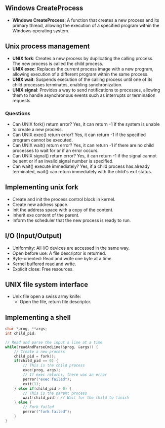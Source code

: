 ## Windows CreateProcess
- **Windows CreateProcess**: A function that creates a new process and its primary thread, allowing the execution of a specified program within the Windows operating system.

## Unix process management

- **UNIX fork**: Creates a new process by duplicating the calling process. The new process is called the child process.
- **UNIX exec**: Replaces the current process image with a new program, allowing execution of a different program within the same process.
- **UNIX wait**: Suspends execution of the calling process until one of its child processes terminates, enabling synchronization.
- **UNIX signal**: Provides a way to send notifications to processes, allowing them to handle asynchronous events such as interrupts or termination requests.

### Questions
- Can UNIX fork() return error? Yes, it can return -1 if the system is unable to create a new process.
- Can UNIX exec() return error? Yes, it can return -1 if the specified program cannot be executed.
- Can UNIX wait() return error? Yes, it can return -1 if there are no child processes to wait for or if an error occurs.
- Can UNIX signal() return error? Yes, it can return -1 if the signal cannot be sent or if an invalid signal number is specified.
- Can wait() execute immediately? Yes, if a child process has already terminated, wait() can return immediately with the child's exit status.

## Implementing unix fork
- Create and init the process control block in kernel.
- Create new address space.
- Init the address space with a copy of the content.
- Inherit exe content of the parent.
- Inform the scheduler that the new process is ready to run.

## I/O (Input/Output)
- Uniformity: All I/O devices are accessed in the same way.
- Open before use: A file descriptor is returned.
- Byte-oriented: Read and write one byte at a time.
- Kernel buffered read and write.
- Explicit close: Free resources.

## UNIX file system interface
- Unix file open a swiss army knife:
    - Open the file, return file descriptor.

## Implementing a shell

``` c
char *prog, **args;
int child_pid;

// Read and parse the input a line at a time
while(readAndParseCmdLine(&prog, &args)) {
    // Create a new process
    child_pid = fork();
    if(child_pid == 0) {
        // This is the child process
        exec(prog, args);
        // If exec returns, there was an error
        perror("exec failed");
        exit(1);
    } else if(child_pid > 0) {
        // This is the parent process
        wait(child_pid); // Wait for the child to finish
    } else {
        // Fork failed
        perror("fork failed");
    }
}
```